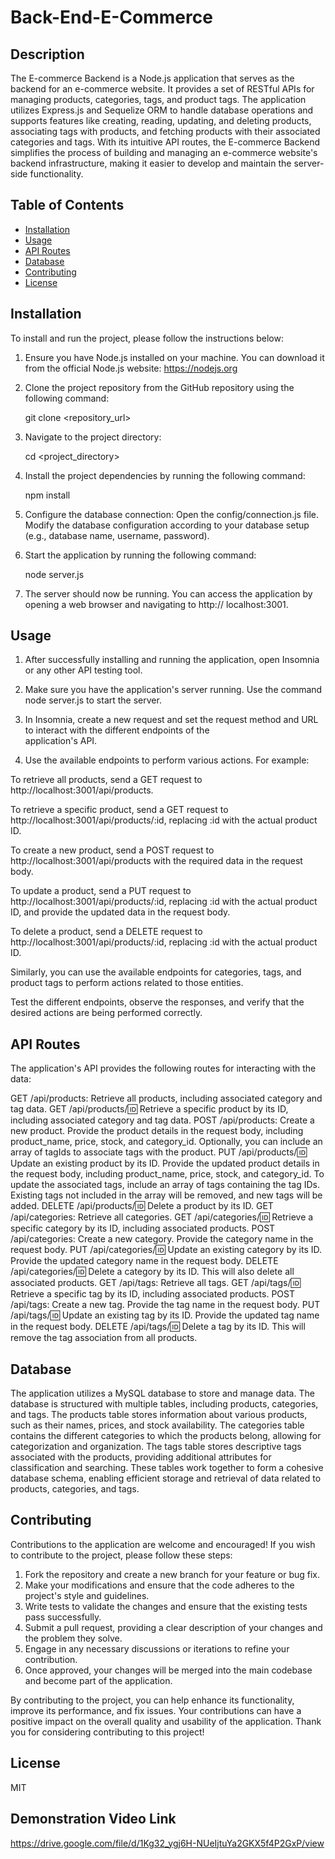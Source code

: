 # Back-End-E-Commerce

## Description

The E-commerce Backend is a Node.js application that serves as the backend for an e-commerce website. It provides a set of RESTful APIs for managing products, categories, tags, and product tags. The application utilizes Express.js and Sequelize ORM to handle database operations and supports features like creating, reading, updating, and deleting products, associating tags with products, and fetching products with their associated categories and tags. With its intuitive API routes, the E-commerce Backend simplifies the process of building and managing an e-commerce website's backend infrastructure, making it easier to develop and maintain the server-side functionality.

## Table of Contents

- [Installation](#installation)
- [Usage](#usage)
- [API Routes](#api-routes)
- [Database](#database)
- [Contributing](#contributing)
- [License](#license)

## Installation

To install and run the project, please follow the instructions below:

1. Ensure you have Node.js installed on your machine. You can download it from the official Node.js website: https://nodejs.org

2. Clone the project repository from the GitHub repository using the following command:

   git clone <repository_url>

3. Navigate to the project directory:

   cd <project_directory>

4. Install the project dependencies by running the following command:

   npm install

5. Configure the database connection:
   Open the config/connection.js file.
   Modify the database configuration according to your database setup (e.g., database name, username, password).

6. Start the application by running the following command:

   node server.js

7. The server should now be running. You can access the application by opening a web browser and navigating to http://   localhost:3001.

## Usage

1. After successfully installing and running the application, open Insomnia or any other API testing tool.

2. Make sure you have the application's server running. Use the command node server.js to start the server.

3. In Insomnia, create a new request and set the request method and URL to interact with the different endpoints of the   
   application's API.

4. Use the available endpoints to perform various actions. For example:

To retrieve all products, send a GET request to http://localhost:3001/api/products.

To retrieve a specific product, send a GET request to http://localhost:3001/api/products/:id, replacing :id with the actual product ID.

To create a new product, send a POST request to http://localhost:3001/api/products with the required data in the request body.

To update a product, send a PUT request to http://localhost:3001/api/products/:id, replacing :id with the actual product ID, and provide the updated data in the request body.

To delete a product, send a DELETE request to http://localhost:3001/api/products/:id, replacing :id with the actual product ID.

Similarly, you can use the available endpoints for categories, tags, and product tags to perform actions related to those entities.

Test the different endpoints, observe the responses, and verify that the desired actions are being performed correctly.

## API Routes

The application's API provides the following routes for interacting with the data:

GET /api/products: Retrieve all products, including associated category and tag data.
GET /api/products/:id: Retrieve a specific product by its ID, including associated category and tag data.
POST /api/products: Create a new product. Provide the product details in the request body, including product_name, price, stock, and category_id. Optionally, you can include an array of tagIds to associate tags with the product.
PUT /api/products/:id: Update an existing product by its ID. Provide the updated product details in the request body, including product_name, price, stock, and category_id. To update the associated tags, include an array of tags containing the tag IDs. Existing tags not included in the array will be removed, and new tags will be added.
DELETE /api/products/:id: Delete a product by its ID.
GET /api/categories: Retrieve all categories.
GET /api/categories/:id: Retrieve a specific category by its ID, including associated products.
POST /api/categories: Create a new category. Provide the category name in the request body.
PUT /api/categories/:id: Update an existing category by its ID. Provide the updated category name in the request body.
DELETE /api/categories/:id: Delete a category by its ID. This will also delete all associated products.
GET /api/tags: Retrieve all tags.
GET /api/tags/:id: Retrieve a specific tag by its ID, including associated products.
POST /api/tags: Create a new tag. Provide the tag name in the request body.
PUT /api/tags/:id: Update an existing tag by its ID. Provide the updated tag name in the request body.
DELETE /api/tags/:id: Delete a tag by its ID. This will remove the tag association from all products.

## Database

The application utilizes a MySQL database to store and manage data. The database is structured with multiple tables, including products, categories, and tags. The products table stores information about various products, such as their names, prices, and stock availability. The categories table contains the different categories to which the products belong, allowing for categorization and organization. The tags table stores descriptive tags associated with the products, providing additional attributes for classification and searching. These tables work together to form a cohesive database schema, enabling efficient storage and retrieval of data related to products, categories, and tags.

## Contributing

Contributions to the application are welcome and encouraged! If you wish to contribute to the project, please follow these steps:

1. Fork the repository and create a new branch for your feature or bug fix.
2. Make your modifications and ensure that the code adheres to the project's style and guidelines.
3. Write tests to validate the changes and ensure that the existing tests pass successfully.
4. Submit a pull request, providing a clear description of your changes and the problem they solve.
5. Engage in any necessary discussions or iterations to refine your contribution.
6. Once approved, your changes will be merged into the main codebase and become part of the application.

By contributing to the project, you can help enhance its functionality, improve its performance, and fix issues. Your contributions can have a positive impact on the overall quality and usability of the application. Thank you for considering contributing to this project!

## License

MIT

## Demonstration Video Link

https://drive.google.com/file/d/1Kg32_ygj6H-NUeIjtuYa2GKX5f4P2GxP/view

